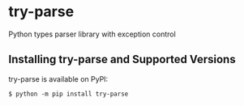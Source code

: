 # try-parse

Python types parser library with exception control

## Installing try-parse and Supported Versions

try-parse is available on PyPI:

```console
$ python -m pip install try-parse
```
